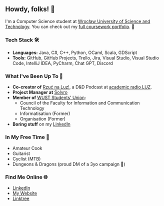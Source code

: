 ## Howdy, folks! 🤠

I'm a Computer Science student at [Wrocław University of Science and Technology](https://www.pwr.edu.pl/). You can check out my [full coursework portfolio](https://github.com/wkrzos/CompSciPortfolio). 🦉

### Tech Stack 🛠️
- **Languages:** Java, C#, C++, Python, OCaml, Scala, GDScript
- **Tools:** GitHub, GitHub Projects, Trello, Jira, Visual Studio, Visual Studio Code, IntelliJ IDEA, PyCharm, Chat GPT, Discord

### What I've Been Up To 🥸
- **Co-creator of** [Rzuć na Luz!](https://open.spotify.com/show/6FXp7DrTCJYAlJrEk87jw4), a D&D Podcast at [academic radio LUZ](https://www.luz.pwr.edu.pl/).
- **Project Manager at** [Solvro](https://github.com/solvro)
- **Member of** [WUST Students' Union](https://samorzad.pwr.edu.pl/):
  - Council of the Faculty for Information and Communication Technology
  - Informatisation (Former)
  - Organisation (Former)
- **Boring stuff** on my [LinkedIn](https://www.linkedin.com/in/wkrzos/)

### In My Free Time 🎉
- Amateur Cook
- Guitarist
- Cyclist (MTB)
- Dungeons & Dragons (proud DM of a 3yo campaign 🥹)

### Find Me Online 🌐
- [LinkedIn](https://www.linkedin.com/in/wkrzos/)
- [My Website](https://www.wojciechkrzos.com)
- [Linktree](https://linktr.ee/wkrzos)
